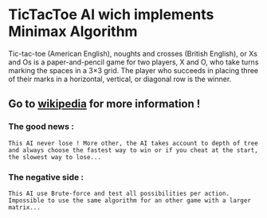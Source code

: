 TicTacToe AI wich implements Minimax Algorithm
========

Tic-tac-toe (American English), noughts and crosses (British English), or Xs and Os is a paper-and-pencil game for two players, X and O, who take turns marking the spaces in a 3×3 grid. The player who succeeds in placing three of their marks in a horizontal, vertical, or diagonal row is the winner.

Go to [wikipedia](https://en.wikipedia.org/wiki/Tic-tac-toe) for more information !
--------

### The good news :
```
This AI never lose ! More other, the AI takes account to depth of tree and always choose the fastest way to win or if you cheat at the start, the slowest way to lose...
```

### The negative side :
```
This AI use Brute-force and test all possibilities per action. Impossible to use the same algorithm for an other game with a larger matrix...
```
